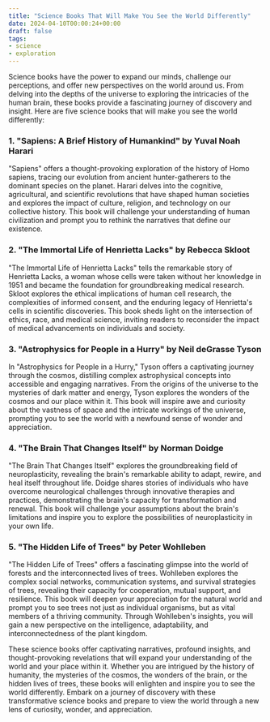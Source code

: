 ```yaml
---
title: "Science Books That Will Make You See the World Differently"
date: 2024-04-10T00:00:24+00:00
draft: false
tags: 
- science
- exploration
---
```


Science books have the power to expand our minds, challenge our perceptions, and offer new perspectives on the world around us. From delving into the depths of the universe to exploring the intricacies of the human brain, these books provide a fascinating journey of discovery and insight. Here are five science books that will make you see the world differently:

### 1. "Sapiens: A Brief History of Humankind" by Yuval Noah Harari

"Sapiens" offers a thought-provoking exploration of the history of Homo sapiens, tracing our evolution from ancient hunter-gatherers to the dominant species on the planet. Harari delves into the cognitive, agricultural, and scientific revolutions that have shaped human societies and explores the impact of culture, religion, and technology on our collective history. This book will challenge your understanding of human civilization and prompt you to rethink the narratives that define our existence.

### 2. "The Immortal Life of Henrietta Lacks" by Rebecca Skloot

"The Immortal Life of Henrietta Lacks" tells the remarkable story of Henrietta Lacks, a woman whose cells were taken without her knowledge in 1951 and became the foundation for groundbreaking medical research. Skloot explores the ethical implications of human cell research, the complexities of informed consent, and the enduring legacy of Henrietta's cells in scientific discoveries. This book sheds light on the intersection of ethics, race, and medical science, inviting readers to reconsider the impact of medical advancements on individuals and society.

### 3. "Astrophysics for People in a Hurry" by Neil deGrasse Tyson

In "Astrophysics for People in a Hurry," Tyson offers a captivating journey through the cosmos, distilling complex astrophysical concepts into accessible and engaging narratives. From the origins of the universe to the mysteries of dark matter and energy, Tyson explores the wonders of the cosmos and our place within it. This book will inspire awe and curiosity about the vastness of space and the intricate workings of the universe, prompting you to see the world with a newfound sense of wonder and appreciation.

### 4. "The Brain That Changes Itself" by Norman Doidge

"The Brain That Changes Itself" explores the groundbreaking field of neuroplasticity, revealing the brain's remarkable ability to adapt, rewire, and heal itself throughout life. Doidge shares stories of individuals who have overcome neurological challenges through innovative therapies and practices, demonstrating the brain's capacity for transformation and renewal. This book will challenge your assumptions about the brain's limitations and inspire you to explore the possibilities of neuroplasticity in your own life.

### 5. "The Hidden Life of Trees" by Peter Wohlleben

"The Hidden Life of Trees" offers a fascinating glimpse into the world of forests and the interconnected lives of trees. Wohlleben explores the complex social networks, communication systems, and survival strategies of trees, revealing their capacity for cooperation, mutual support, and resilience. This book will deepen your appreciation for the natural world and prompt you to see trees not just as individual organisms, but as vital members of a thriving community. Through Wohlleben's insights, you will gain a new perspective on the intelligence, adaptability, and interconnectedness of the plant kingdom.

These science books offer captivating narratives, profound insights, and thought-provoking revelations that will expand your understanding of the world and your place within it. Whether you are intrigued by the history of humanity, the mysteries of the cosmos, the wonders of the brain, or the hidden lives of trees, these books will enlighten and inspire you to see the world differently. Embark on a journey of discovery with these transformative science books and prepare to view the world through a new lens of curiosity, wonder, and appreciation.